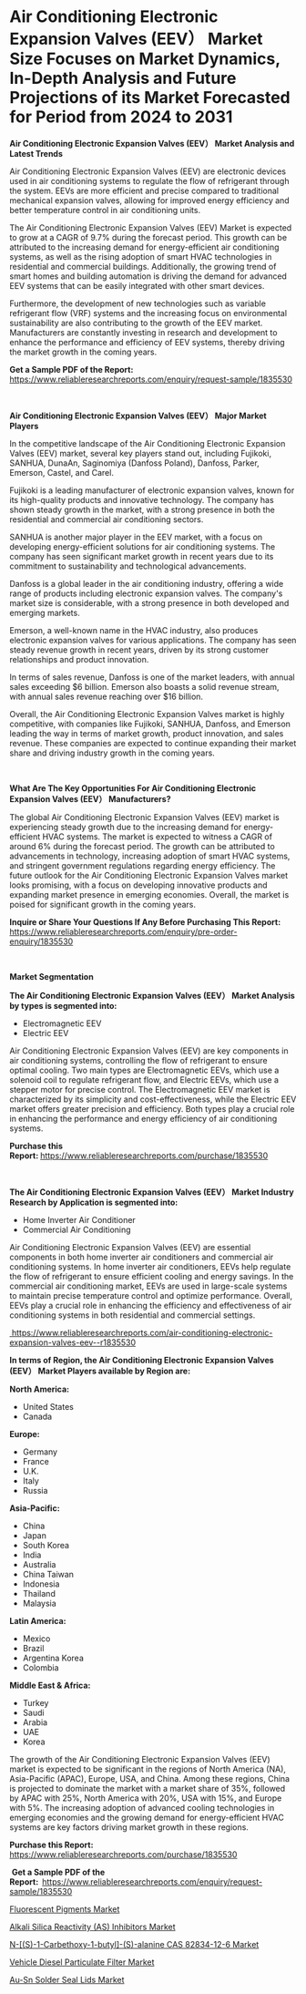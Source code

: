 <p><h1>Air Conditioning Electronic Expansion Valves (EEV） Market Size Focuses on Market Dynamics, In-Depth Analysis and Future Projections of its Market Forecasted for Period from 2024 to 2031</h1></p><p><strong>Air Conditioning Electronic Expansion Valves (EEV） Market Analysis and Latest Trends</strong></p>
<p><p>Air Conditioning Electronic Expansion Valves (EEV) are electronic devices used in air conditioning systems to regulate the flow of refrigerant through the system. EEVs are more efficient and precise compared to traditional mechanical expansion valves, allowing for improved energy efficiency and better temperature control in air conditioning units.</p><p>The Air Conditioning Electronic Expansion Valves (EEV) Market is expected to grow at a CAGR of 9.7% during the forecast period. This growth can be attributed to the increasing demand for energy-efficient air conditioning systems, as well as the rising adoption of smart HVAC technologies in residential and commercial buildings. Additionally, the growing trend of smart homes and building automation is driving the demand for advanced EEV systems that can be easily integrated with other smart devices.</p><p>Furthermore, the development of new technologies such as variable refrigerant flow (VRF) systems and the increasing focus on environmental sustainability are also contributing to the growth of the EEV market. Manufacturers are constantly investing in research and development to enhance the performance and efficiency of EEV systems, thereby driving the market growth in the coming years.</p></p>
<p><strong>Get a Sample PDF of the Report:&nbsp;</strong> <a href="https://www.reliableresearchreports.com/enquiry/request-sample/1835530">https://www.reliableresearchreports.com/enquiry/request-sample/1835530</a></p>
<p>&nbsp;</p>
<p><strong>Air Conditioning Electronic Expansion Valves (EEV） Major Market Players</strong></p>
<p><p>In the competitive landscape of the Air Conditioning Electronic Expansion Valves (EEV) market, several key players stand out, including Fujikoki, SANHUA, DunaAn, Saginomiya (Danfoss Poland), Danfoss, Parker, Emerson, Castel, and Carel. </p><p>Fujikoki is a leading manufacturer of electronic expansion valves, known for its high-quality products and innovative technology. The company has shown steady growth in the market, with a strong presence in both the residential and commercial air conditioning sectors. </p><p>SANHUA is another major player in the EEV market, with a focus on developing energy-efficient solutions for air conditioning systems. The company has seen significant market growth in recent years due to its commitment to sustainability and technological advancements.</p><p>Danfoss is a global leader in the air conditioning industry, offering a wide range of products including electronic expansion valves. The company's market size is considerable, with a strong presence in both developed and emerging markets.</p><p>Emerson, a well-known name in the HVAC industry, also produces electronic expansion valves for various applications. The company has seen steady revenue growth in recent years, driven by its strong customer relationships and product innovation.</p><p>In terms of sales revenue, Danfoss is one of the market leaders, with annual sales exceeding $6 billion. Emerson also boasts a solid revenue stream, with annual sales revenue reaching over $16 billion.</p><p>Overall, the Air Conditioning Electronic Expansion Valves market is highly competitive, with companies like Fujikoki, SANHUA, Danfoss, and Emerson leading the way in terms of market growth, product innovation, and sales revenue. These companies are expected to continue expanding their market share and driving industry growth in the coming years.</p></p>
<p>&nbsp;</p>
<p><strong>What Are The Key Opportunities For Air Conditioning Electronic Expansion Valves (EEV） Manufacturers?</strong></p>
<p><p>The global Air Conditioning Electronic Expansion Valves (EEV) market is experiencing steady growth due to the increasing demand for energy-efficient HVAC systems. The market is expected to witness a CAGR of around 6% during the forecast period. The growth can be attributed to advancements in technology, increasing adoption of smart HVAC systems, and stringent government regulations regarding energy efficiency. The future outlook for the Air Conditioning Electronic Expansion Valves market looks promising, with a focus on developing innovative products and expanding market presence in emerging economies. Overall, the market is poised for significant growth in the coming years.</p></p>
<p><strong>Inquire or Share Your Questions If Any Before Purchasing This Report:</strong> <a href="https://www.reliableresearchreports.com/enquiry/pre-order-enquiry/1835530">https://www.reliableresearchreports.com/enquiry/pre-order-enquiry/1835530</a></p>
<p>&nbsp;</p>
<p><strong>Market Segmentation</strong></p>
<p><strong>The Air Conditioning Electronic Expansion Valves (EEV） Market Analysis by types is segmented into:</strong></p>
<p><ul><li>Electromagnetic EEV</li><li>Electric EEV</li></ul></p>
<p><p>Air Conditioning Electronic Expansion Valves (EEV) are key components in air conditioning systems, controlling the flow of refrigerant to ensure optimal cooling. Two main types are Electromagnetic EEVs, which use a solenoid coil to regulate refrigerant flow, and Electric EEVs, which use a stepper motor for precise control. The Electromagnetic EEV market is characterized by its simplicity and cost-effectiveness, while the Electric EEV market offers greater precision and efficiency. Both types play a crucial role in enhancing the performance and energy efficiency of air conditioning systems.</p></p>
<p><strong>Purchase this Report:&nbsp;</strong><a href="https://www.reliableresearchreports.com/purchase/1835530">https://www.reliableresearchreports.com/purchase/1835530</a></p>
<p>&nbsp;</p>
<p><strong>The Air Conditioning Electronic Expansion Valves (EEV） Market Industry Research by Application is segmented into:</strong></p>
<p><ul><li>Home Inverter Air Conditioner</li><li>Commercial Air Conditioning</li></ul></p>
<p><p>Air Conditioning Electronic Expansion Valves (EEV) are essential components in both home inverter air conditioners and commercial air conditioning systems. In home inverter air conditioners, EEVs help regulate the flow of refrigerant to ensure efficient cooling and energy savings. In the commercial air conditioning market, EEVs are used in large-scale systems to maintain precise temperature control and optimize performance. Overall, EEVs play a crucial role in enhancing the efficiency and effectiveness of air conditioning systems in both residential and commercial settings.</p></p>
<p><a href="https://www.reliableresearchreports.com/air-conditioning-electronic-expansion-valves-eev--r1835530">&nbsp;https://www.reliableresearchreports.com/air-conditioning-electronic-expansion-valves-eev--r1835530</a></p>
<p><strong>In terms of Region, the Air Conditioning Electronic Expansion Valves (EEV） Market Players available by Region are:</strong></p>
<p>
    <p> <strong> North America: </strong>
        <ul>
            <li>United States</li>
            <li>Canada</li>
        </ul>
        </p> 
    <p> <strong> Europe: </strong>
        <ul>
            <li>Germany</li>
            <li>France</li>
            <li>U.K.</li>
            <li>Italy</li>
            <li>Russia</li>
        </ul>
        </p> 
    <p> <strong> Asia-Pacific: </strong>
        <ul>
            <li>China</li>
            <li>Japan</li>
            <li>South Korea</li>
            <li>India</li>
            <li>Australia</li>
            <li>China Taiwan</li>
            <li>Indonesia</li>
            <li>Thailand</li>
            <li>Malaysia</li>
        </ul>
        </p> 
    <p> <strong> Latin America: </strong>
        <ul>
            <li>Mexico</li>
            <li>Brazil</li>
            <li>Argentina Korea</li>
            <li>Colombia</li>
        </ul>
        </p> 
    <p> <strong> Middle East & Africa: </strong>
        <ul>
            <li>Turkey</li>
            <li>Saudi</li>
            <li>Arabia</li>
            <li>UAE</li>
            <li>Korea</li>
        </ul>
    </p>
    </p>
<p><p>The growth of the Air Conditioning Electronic Expansion Valves (EEV) market is expected to be significant in the regions of North America (NA), Asia-Pacific (APAC), Europe, USA, and China. Among these regions, China is projected to dominate the market with a market share of 35%, followed by APAC with 25%, North America with 20%, USA with 15%, and Europe with 5%. The increasing adoption of advanced cooling technologies in emerging economies and the growing demand for energy-efficient HVAC systems are key factors driving market growth in these regions.</p></p>
<p><strong>Purchase this Report: </strong><a href="https://www.reliableresearchreports.com/purchase/1835530">https://www.reliableresearchreports.com/purchase/1835530</a></p>
<p>&nbsp;<strong>Get a Sample PDF of the Report:&nbsp;&nbsp;</strong><a href="https://www.reliableresearchreports.com/enquiry/request-sample/1835530">https://www.reliableresearchreports.com/enquiry/request-sample/1835530</a></p>
<p><strong></strong></p>
<p><p><a href="https://github.com/josephpullman6599/Market-Research-Report-List-1/blob/main/fluorescent-pigments-market.md">Fluorescent Pigments Market</a></p><p><a href="https://medium.com/@carol.alsopr44536/alkali-silica-reactivity-as-inhibitors-market-size-by-type-as-inhibitors-contain-calcium-34074be0a665">​Alkali Silica Reactivity (AS) Inhibitors Market</a></p><p><a href="https://github.com/jakobeblake56/Market-Research-Report-List-1/blob/main/n-s-1-carbethoxy-1-butyl-s-alanine-cas-82834-12-6-market.md">N-[(S)-1-Carbethoxy-1-butyl]-(S)-alanine CAS 82834-12-6 Market</a></p><p><a href="https://www.linkedin.com/pulse/vehicle-diesel-particulate-filter-market-forecasts-trends-3uj0e">Vehicle Diesel Particulate Filter Market</a></p><p><a href="https://medium.com/@ralphyoung1949/emerging-trends-in-au-sn-solder-seal-lids-market-global-outlook-and-future-prospects-from-2024-80fea7aaca01">Au-Sn Solder Seal Lids Market</a></p></p>